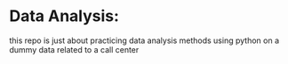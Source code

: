 # Data Analysis:

this repo is just about practicing data analysis methods using python on a dummy data related to a call center